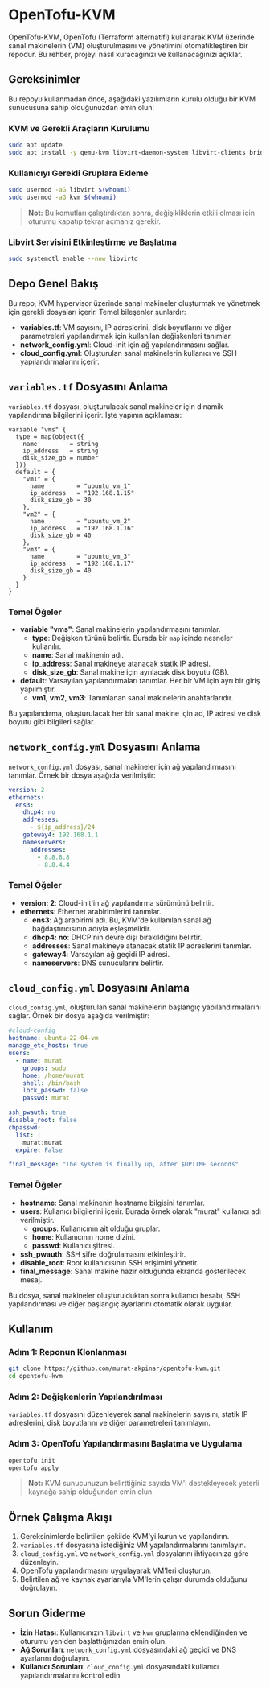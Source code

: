 
# OpenTofu-KVM

OpenTofu-KVM, OpenTofu (Terraform alternatifi) kullanarak KVM üzerinde sanal makinelerin (VM) oluşturulmasını ve yönetimini otomatikleştiren bir repodur. Bu rehber, projeyi nasıl kuracağınızı ve kullanacağınızı açıklar.

## Gereksinimler
Bu repoyu kullanmadan önce, aşağıdaki yazılımların kurulu olduğu bir KVM sunucusuna sahip olduğunuzdan emin olun:

### KVM ve Gerekli Araçların Kurulumu
```bash
sudo apt update
sudo apt install -y qemu-kvm libvirt-daemon-system libvirt-clients bridge-utils virt-manager genisoimage
```

### Kullanıcıyı Gerekli Gruplara Ekleme
```bash
sudo usermod -aG libvirt $(whoami)
sudo usermod -aG kvm $(whoami)
```
> **Not:** Bu komutları çalıştırdıktan sonra, değişikliklerin etkili olması için oturumu kapatıp tekrar açmanız gerekir.

### Libvirt Servisini Etkinleştirme ve Başlatma
```bash
sudo systemctl enable --now libvirtd
```

## Depo Genel Bakış

Bu repo, KVM hypervisor üzerinde sanal makineler oluşturmak ve yönetmek için gerekli dosyaları içerir. Temel bileşenler şunlardır:

- **variables.tf**: VM sayısını, IP adreslerini, disk boyutlarını ve diğer parametreleri yapılandırmak için kullanılan değişkenleri tanımlar.
- **network_config.yml**: Cloud-init için ağ yapılandırmasını sağlar.
- **cloud_config.yml**: Oluşturulan sanal makinelerin kullanıcı ve SSH yapılandırmalarını içerir.

## `variables.tf` Dosyasını Anlama
`variables.tf` dosyası, oluşturulacak sanal makineler için dinamik yapılandırma bilgilerini içerir. İşte yapının açıklaması:

```hcl
variable "vms" {
  type = map(object({
    name         = string
    ip_address   = string
    disk_size_gb = number
  }))
  default = {
    "vm1" = {
      name         = "ubuntu_vm_1"
      ip_address   = "192.168.1.15"
      disk_size_gb = 30
    },
    "vm2" = {
      name         = "ubuntu_vm_2"
      ip_address   = "192.168.1.16"
      disk_size_gb = 40
    },
    "vm3" = {
      name         = "ubuntu_vm_3"
      ip_address   = "192.168.1.17"
      disk_size_gb = 40
    }
  }
}
```

### Temel Öğeler
- **variable "vms"**: Sanal makinelerin yapılandırmasını tanımlar.
  - **type**: Değişken türünü belirtir. Burada bir `map` içinde nesneler kullanılır.
  - **name**: Sanal makinenin adı.
  - **ip_address**: Sanal makineye atanacak statik IP adresi.
  - **disk_size_gb**: Sanal makine için ayrılacak disk boyutu (GB).
- **default**: Varsayılan yapılandırmaları tanımlar. Her bir VM için ayrı bir giriş yapılmıştır.
  - **vm1**, **vm2**, **vm3**: Tanımlanan sanal makinelerin anahtarlarıdır.

Bu yapılandırma, oluşturulacak her bir sanal makine için ad, IP adresi ve disk boyutu gibi bilgileri sağlar.

## `network_config.yml` Dosyasını Anlama
`network_config.yml` dosyası, sanal makineler için ağ yapılandırmasını tanımlar. Örnek bir dosya aşağıda verilmiştir:

```yaml
version: 2
ethernets:
  ens3:
    dhcp4: no
    addresses:
      - ${ip_address}/24
    gateway4: 192.168.1.1
    nameservers:
      addresses:
        - 8.8.8.8
        - 8.8.4.4
```

### Temel Öğeler
- **version: 2**: Cloud-init'in ağ yapılandırma sürümünü belirtir.
- **ethernets**: Ethernet arabirimlerini tanımlar.
  - **ens3**: Ağ arabirimi adı. Bu, KVM'de kullanılan sanal ağ bağdaştırıcısının adıyla eşleşmelidir.
  - **dhcp4: no**: DHCP'nin devre dışı bırakıldığını belirtir.
  - **addresses**: Sanal makineye atanacak statik IP adreslerini tanımlar.
  - **gateway4**: Varsayılan ağ geçidi IP adresi.
  - **nameservers**: DNS sunucularını belirtir.

## `cloud_config.yml` Dosyasını Anlama
`cloud_config.yml`, oluşturulan sanal makinelerin başlangıç yapılandırmalarını sağlar. Örnek bir dosya aşağıda verilmiştir:

```yaml
#cloud-config
hostname: ubuntu-22-04-vm
manage_etc_hosts: true
users:
  - name: murat
    groups: sudo
    home: /home/murat
    shell: /bin/bash
    lock_passwd: false
    passwd: murat

ssh_pwauth: true
disable_root: false
chpasswd:
  list: |
    murat:murat
  expire: False

final_message: "The system is finally up, after $UPTIME seconds"
```

### Temel Öğeler
- **hostname**: Sanal makinenin hostname bilgisini tanımlar.
- **users**: Kullanıcı bilgilerini içerir. Burada örnek olarak "murat" kullanıcı adı verilmiştir.
  - **groups**: Kullanıcının ait olduğu gruplar.
  - **home**: Kullanıcının home dizini.
  - **passwd**: Kullanıcı şifresi.
- **ssh_pwauth**: SSH şifre doğrulamasını etkinleştirir.
- **disable_root**: Root kullanıcısının SSH erişimini yönetir.
- **final_message**: Sanal makine hazır olduğunda ekranda gösterilecek mesaj.

Bu dosya, sanal makineler oluşturulduktan sonra kullanıcı hesabı, SSH yapılandırması ve diğer başlangıç ayarlarını otomatik olarak uygular.

## Kullanım

### Adım 1: Reponun Klonlanması
```bash
git clone https://github.com/murat-akpinar/opentofu-kvm.git
cd opentofu-kvm
```

### Adım 2: Değişkenlerin Yapılandırılması
`variables.tf` dosyasını düzenleyerek sanal makinelerin sayısını, statik IP adreslerini, disk boyutlarını ve diğer parametreleri tanımlayın.

### Adım 3: OpenTofu Yapılandırmasını Başlatma ve Uygulama
```bash
opentofu init
opentofu apply
```

> **Not:** KVM sunucunuzun belirttiğiniz sayıda VM'i destekleyecek yeterli kaynağa sahip olduğundan emin olun.

## Örnek Çalışma Akışı
1. Gereksinimlerde belirtilen şekilde KVM'yi kurun ve yapılandırın.
2. `variables.tf` dosyasına istediğiniz VM yapılandırmalarını tanımlayın.
3. `cloud_config.yml` ve `network_config.yml` dosyalarını ihtiyacınıza göre düzenleyin.
4. OpenTofu yapılandırmasını uygulayarak VM'leri oluşturun.
5. Belirtilen ağ ve kaynak ayarlarıyla VM'lerin çalışır durumda olduğunu doğrulayın.

## Sorun Giderme
- **İzin Hatası**: Kullanıcınızın `libvirt` ve `kvm` gruplarına eklendiğinden ve oturumu yeniden başlattığınızdan emin olun.
- **Ağ Sorunları**: `network_config.yml` dosyasındaki ağ geçidi ve DNS ayarlarını doğrulayın.
- **Kullanıcı Sorunları**: `cloud_config.yml` dosyasındaki kullanıcı yapılandırmalarını kontrol edin.

